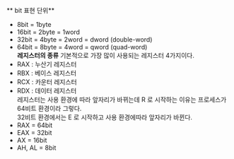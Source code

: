 ** bit 표현 단위**
- 8bit = 1byte
- 16bit = 2byte = 1word
- 32bit = 4byte = 2word = dword (double-word)
- 64bit = 8byte = 4word = qword (quad-word)  
**레지스터의 종류**
기본적으로 가장 많이 사용되는 레지스터 4가지이다.  
- RAX : 누산기 레지스터
- RBX : 베이스 레지스터
- RCX : 카운터 레지스터
- RDX : 데이터 레지스터  
레지스터는 사용 환경에 따라 앞자리가 바뀌는데 R 로 시작하는 이유는 프로세스가 64비트 환경이라 그렇다.  
32비트 환경에서는 E 로 시작하고 사용 환경에따라 앞자리가 바뀐다. 
- RAX = 64bit
- EAX = 32bit
- AX = 16bit
- AH, AL = 8bit
